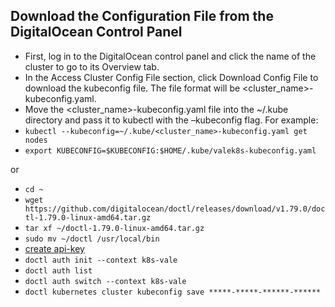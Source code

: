 
## Download the Configuration File from the DigitalOcean Control Panel

- First, log in to the DigitalOcean control panel and click the name of the cluster to go to its Overview tab.
- In the Access Cluster Config File section, click Download Config File to download the kubeconfig file. The file format will be <cluster_name>-kubeconfig.yaml.
- Move the <cluster_name>-kubeconfig.yaml file into the ~/.kube directory and pass it to kubectl with the –kubeconfig flag. For example:
- `kubectl --kubeconfig=~/.kube/<cluster_name>-kubeconfig.yaml get nodes`
- `export KUBECONFIG=$KUBECONFIG:$HOME/.kube/valek8s-kubeconfig.yaml`

or

- `cd ~`
- `wget https://github.com/digitalocean/doctl/releases/download/v1.79.0/doctl-1.79.0-linux-amd64.tar.gz`
- `tar xf ~/doctl-1.79.0-linux-amd64.tar.gz`
- `sudo mv ~/doctl /usr/local/bin`
- [create api-key](https://docs.digitalocean.com/reference/api/create-personal-access-token/)
- `doctl auth init --context k8s-vale`
- `doctl auth list`
- `doctl auth switch --context k8s-vale`
- `doctl kubernetes cluster kubeconfig save *****-*****-******-******`
